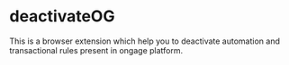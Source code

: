 # deactivateOG
This is a browser extension which help you to deactivate automation and transactional rules present in ongage platform.
